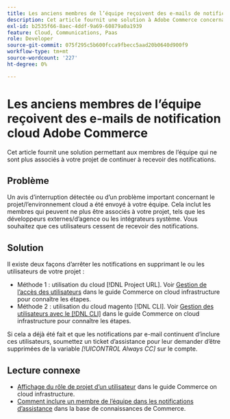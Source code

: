 ```yaml
---
title: Les anciens membres de l’équipe reçoivent des e-mails de notification cloud Adobe Commerce
description: Cet article fournit une solution à Adobe Commerce concernant l’envoi d’emails de notification d’infrastructure cloud aux anciens membres de l’équipe.
exl-id: b2535f66-8aec-4ddf-9a69-60879a0a1939
feature: Cloud, Communications, Paas
role: Developer
source-git-commit: 075f295c5b600fcca9fbecc5aad20b0640d900f9
workflow-type: tm+mt
source-wordcount: '227'
ht-degree: 0%

---
```


# Les anciens membres de l’équipe reçoivent des e-mails de notification cloud Adobe Commerce

Cet article fournit une solution permettant aux membres de l’équipe qui ne sont plus associés à votre projet de continuer à recevoir des notifications.

## Problème

Un avis d’interruption détectée ou d’un problème important concernant le projet/l’environnement cloud a été envoyé à votre équipe. Cela inclut les membres qui peuvent ne plus être associés à votre projet, tels que les développeurs externes/d’agence ou les intégrateurs système. Vous souhaitez que ces utilisateurs cessent de recevoir des notifications.

## Solution

Il existe deux façons d’arrêter les notifications en supprimant le ou les utilisateurs de votre projet :

* Méthode 1 : utilisation du cloud [!DNL Project URL]. Voir [Gestion de l’accès des utilisateurs](https://experienceleague.adobe.com/docs/commerce-cloud-service/user-guide/project/user-access.html) dans le guide Commerce on cloud infrastructure pour connaître les étapes.
* Méthode 2 : utilisation du cloud magento [!DNL CLI]. Voir [Gestion des utilisateurs avec le [!DNL CLI]](https://experienceleague.adobe.com/docs/commerce-cloud-service/user-guide/project/user-access.html#manage-users-with-the-cli) dans le guide Commerce on cloud infrastructure pour connaître les étapes.

Si cela a déjà été fait et que les notifications par e-mail continuent d’inclure ces utilisateurs, soumettez un ticket d’assistance pour leur demander d’être supprimées de la variable *[!UICONTROL Always CC]* sur le compte.

## Lecture connexe

* [Affichage du rôle de projet d’un utilisateur](https://experienceleague.adobe.com/docs/commerce-cloud-service/user-guide/project/user-access.html#view-a-user’s-project-role) dans le guide Commerce on cloud infrastructure.
* [Comment inclure un membre de l’équipe dans les notifications d’assistance](https://experienceleague.adobe.com/docs/commerce-knowledge-base/kb/how-to/how-to-include-a-team-member-in-support-notifications.html) dans la base de connaissances de Commerce.

